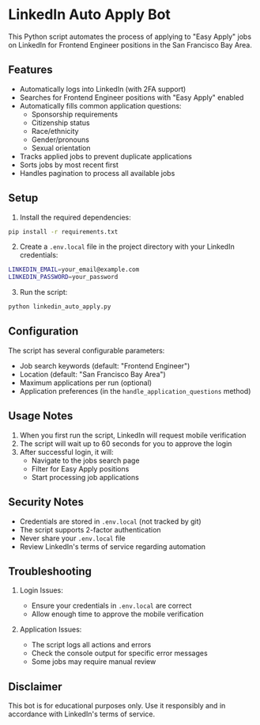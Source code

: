 # LinkedIn Auto Apply Bot

This Python script automates the process of applying to "Easy Apply" jobs on LinkedIn for Frontend Engineer positions in the San Francisco Bay Area.

## Features

- Automatically logs into LinkedIn (with 2FA support)
- Searches for Frontend Engineer positions with "Easy Apply" enabled
- Automatically fills common application questions:
  - Sponsorship requirements
  - Citizenship status
  - Race/ethnicity
  - Gender/pronouns
  - Sexual orientation
- Tracks applied jobs to prevent duplicate applications
- Sorts jobs by most recent first
- Handles pagination to process all available jobs

## Setup

1. Install the required dependencies:

```bash
pip install -r requirements.txt
```

2. Create a `.env.local` file in the project directory with your LinkedIn credentials:

```bash
LINKEDIN_EMAIL=your_email@example.com
LINKEDIN_PASSWORD=your_password
```

3. Run the script:

```bash
python linkedin_auto_apply.py
```

## Configuration

The script has several configurable parameters:

- Job search keywords (default: "Frontend Engineer")
- Location (default: "San Francisco Bay Area")
- Maximum applications per run (optional)
- Application preferences (in the `handle_application_questions` method)

## Usage Notes

1. When you first run the script, LinkedIn will request mobile verification
2. The script will wait up to 60 seconds for you to approve the login
3. After successful login, it will:
   - Navigate to the jobs search page
   - Filter for Easy Apply positions
   - Start processing job applications

## Security Notes

- Credentials are stored in `.env.local` (not tracked by git)
- The script supports 2-factor authentication
- Never share your `.env.local` file
- Review LinkedIn's terms of service regarding automation

## Troubleshooting

1. Login Issues:
   - Ensure your credentials in `.env.local` are correct
   - Allow enough time to approve the mobile verification

2. Application Issues:
   - The script logs all actions and errors
   - Check the console output for specific error messages
   - Some jobs may require manual review

## Disclaimer

This bot is for educational purposes only. Use it responsibly and in accordance with LinkedIn's terms of service.
